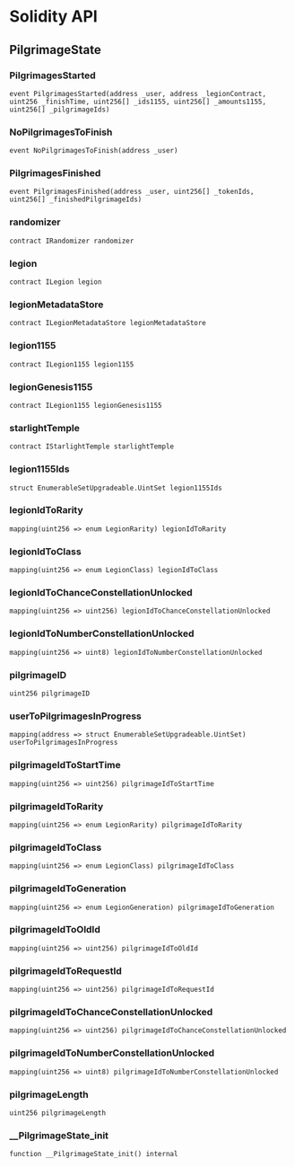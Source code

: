 # Solidity API

## PilgrimageState

### PilgrimagesStarted

```solidity
event PilgrimagesStarted(address _user, address _legionContract, uint256 _finishTime, uint256[] _ids1155, uint256[] _amounts1155, uint256[] _pilgrimageIds)
```

### NoPilgrimagesToFinish

```solidity
event NoPilgrimagesToFinish(address _user)
```

### PilgrimagesFinished

```solidity
event PilgrimagesFinished(address _user, uint256[] _tokenIds, uint256[] _finishedPilgrimageIds)
```

### randomizer

```solidity
contract IRandomizer randomizer
```

### legion

```solidity
contract ILegion legion
```

### legionMetadataStore

```solidity
contract ILegionMetadataStore legionMetadataStore
```

### legion1155

```solidity
contract ILegion1155 legion1155
```

### legionGenesis1155

```solidity
contract ILegion1155 legionGenesis1155
```

### starlightTemple

```solidity
contract IStarlightTemple starlightTemple
```

### legion1155Ids

```solidity
struct EnumerableSetUpgradeable.UintSet legion1155Ids
```

### legionIdToRarity

```solidity
mapping(uint256 => enum LegionRarity) legionIdToRarity
```

### legionIdToClass

```solidity
mapping(uint256 => enum LegionClass) legionIdToClass
```

### legionIdToChanceConstellationUnlocked

```solidity
mapping(uint256 => uint256) legionIdToChanceConstellationUnlocked
```

### legionIdToNumberConstellationUnlocked

```solidity
mapping(uint256 => uint8) legionIdToNumberConstellationUnlocked
```

### pilgrimageID

```solidity
uint256 pilgrimageID
```

### userToPilgrimagesInProgress

```solidity
mapping(address => struct EnumerableSetUpgradeable.UintSet) userToPilgrimagesInProgress
```

### pilgrimageIdToStartTime

```solidity
mapping(uint256 => uint256) pilgrimageIdToStartTime
```

### pilgrimageIdToRarity

```solidity
mapping(uint256 => enum LegionRarity) pilgrimageIdToRarity
```

### pilgrimageIdToClass

```solidity
mapping(uint256 => enum LegionClass) pilgrimageIdToClass
```

### pilgrimageIdToGeneration

```solidity
mapping(uint256 => enum LegionGeneration) pilgrimageIdToGeneration
```

### pilgrimageIdToOldId

```solidity
mapping(uint256 => uint256) pilgrimageIdToOldId
```

### pilgrimageIdToRequestId

```solidity
mapping(uint256 => uint256) pilgrimageIdToRequestId
```

### pilgrimageIdToChanceConstellationUnlocked

```solidity
mapping(uint256 => uint256) pilgrimageIdToChanceConstellationUnlocked
```

### pilgrimageIdToNumberConstellationUnlocked

```solidity
mapping(uint256 => uint8) pilgrimageIdToNumberConstellationUnlocked
```

### pilgrimageLength

```solidity
uint256 pilgrimageLength
```

### __PilgrimageState_init

```solidity
function __PilgrimageState_init() internal
```

